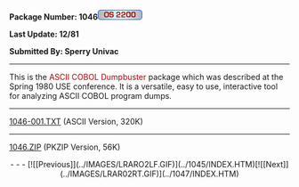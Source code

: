 <x-sas-window top="426" bottom="768" left="68" right="598">



<b>Package Number: 1046</b>![](../IMAGES/OS2200.JPG)


<b>Last Update: 12/81</b>


<b>Submitted By: Sperry Univac</b>


&#10;
- - -
This is the <font color="#AF0000">ASCII COBOL Dumpbuster
</font>package which was described at the Spring 1980 USE conference.
It is a versatile, easy to use, interactive tool for analyzing ASCII
COBOL program dumps.


&#10;
- - -
[1046-001.TXT](1046-001.TXT)
(ASCII Version, 320K)


&#10;
- - -
[1046.ZIP](1046.ZIP)
(PKZIP Version, 56K)

<center>
- - -
[![[Previous]](../IMAGES/LRARO2LF.GIF)](../1045/INDEX.HTM)[![[Next]](../IMAGES/LRAR02RT.GIF)](../1047/INDEX.HTM)
</center>


</x-sas-window>